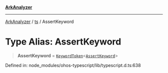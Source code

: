 [**ArkAnalyzer**](../../../../README.md)

***

[ArkAnalyzer](../../../../globals.md) / [ts](../README.md) / AssertKeyword

# Type Alias: AssertKeyword

> **AssertKeyword** = [`KeywordToken`](../interfaces/KeywordToken.md)\<[`AssertKeyword`](../enumerations/SyntaxKind.md#assertkeyword)\>

Defined in: node\_modules/ohos-typescript/lib/typescript.d.ts:638
